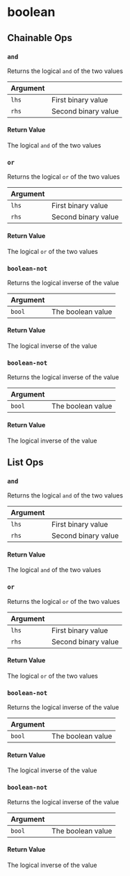 # boolean

## Chainable Ops
<h3 id="and"><code>and</code></h3>

Returns the logical `and` of the two values

| Argument |  |
| :--- | :--- |
| `lhs` | First binary value |
| `rhs` | Second binary value |

#### Return Value
The logical `and` of the two values

<h3 id="or"><code>or</code></h3>

Returns the logical `or` of the two values

| Argument |  |
| :--- | :--- |
| `lhs` | First binary value |
| `rhs` | Second binary value |

#### Return Value
The logical `or` of the two values

<h3 id="boolean-not"><code>boolean-not</code></h3>

Returns the logical inverse of the value

| Argument |  |
| :--- | :--- |
| `bool` | The boolean value |

#### Return Value
The logical inverse of the value

<h3 id="boolean-not"><code>boolean-not</code></h3>

Returns the logical inverse of the value

| Argument |  |
| :--- | :--- |
| `bool` | The boolean value |

#### Return Value
The logical inverse of the value


## List Ops
<h3 id="and"><code>and</code></h3>

Returns the logical `and` of the two values

| Argument |  |
| :--- | :--- |
| `lhs` | First binary value |
| `rhs` | Second binary value |

#### Return Value
The logical `and` of the two values

<h3 id="or"><code>or</code></h3>

Returns the logical `or` of the two values

| Argument |  |
| :--- | :--- |
| `lhs` | First binary value |
| `rhs` | Second binary value |

#### Return Value
The logical `or` of the two values

<h3 id="boolean-not"><code>boolean-not</code></h3>

Returns the logical inverse of the value

| Argument |  |
| :--- | :--- |
| `bool` | The boolean value |

#### Return Value
The logical inverse of the value

<h3 id="boolean-not"><code>boolean-not</code></h3>

Returns the logical inverse of the value

| Argument |  |
| :--- | :--- |
| `bool` | The boolean value |

#### Return Value
The logical inverse of the value

